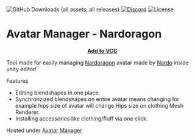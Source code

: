 ![GitHub Downloads (all assets, all releases)](https://img.shields.io/github/downloads/Killers0992/AvatarManager-Nardoragon/total?label=Downloads&labelColor=2e343e&color=00FFFF&style=for-the-badge)
[![Discord](https://img.shields.io/discord/1216429195232673964?label=Discord&labelColor=2e343e&color=00FFFF&style=for-the-badge)](https://discord.gg/czQCAsDMHa)
![License](https://img.shields.io/github/license/Ileriayo/markdown-badges?style=for-the-badge&labelColor=2e343e&color=00FFFF&)
# Avatar Manager - Nardoragon

<p align="center">
<b><a href="https://killers0992.github.io/avatarmanager-listing">Add to VCC</a></b>
</p>


Tool made for easily managing [Nardoragon](https://nardoiri.gumroad.com/l/Nardoragon) avatar made by [Nardo](https://nardoiri.gumroad.com/) inside unity editor!

Features
 - Editing blendshapes in one place. 
 - Synchronzized blendshapes on entire avatar means changing for example hips size of avatar will change Hips size on clothing Mesh Renderer.
 - Installing accessories like clothing/fluff via one click.

Hosted under [Avatar Manager](https://github.com/Killers0992/AvatarManager-Listing)
